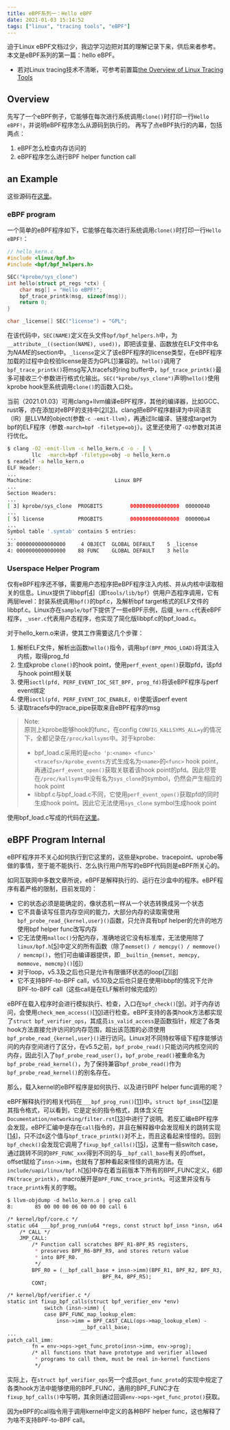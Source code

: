 ```yaml
---
title: eBPF系列一：Hello eBPF
date: 2021-01-03 15:14:52
tags: ["linux", "tracing tools", "eBPF"]
---
```


迫于Linux eBPF文档过少，我边学习边把对其的理解记录下来，供后来者参考。
本文是eBPF系列的第一篇：hello eBPF。

- 若对Linux tracing技术不清晰，可参考前置篇[the Overview of Linux Tracing Tools](/2020/12/the-Overview-of-Linux-Tracing-Tools/)

## Overview

先写了一个eBPF例子，它能够在每次进行系统调用`clone()`时打印一行`Hello eBPF!`，并说明eBPF程序怎么从源码到执行的。
再写了点eBPF执行的内幕，包括两点：

1. eBPF怎么检查内存访问的
2. eBPF程序怎么进行BPF helper function call

## an Example

这些源码在[这里](https://github.com/time-river/Linux-eBPF-Learning/tree/main/1-hello)。

### eBPF program

一个简单的eBPF程序如下，它能够在每次进行系统调用`clone()`时打印一行`Hello eBPF!`：

```c
// hello_kern.c
#include <linux/bpf.h>
#include <bpf/bpf_helpers.h>

SEC("kprobe/sys_clone")
int hello(struct pt_regs *ctx) {
	char msg[] = "Hello eBPF!";
	bpf_trace_printk(msg, sizeof(msg));
	return 0;
}

char _license[] SEC("license") = "GPL";
```

在该代码中，`SEC(NAME)`定义在头文件`bpf/bpf_helpers.h`中，为`__attribute__((section(NAME), used))`，即把该变量、函数放在ELF文件中名为*NAME*的section中。`_license`定义了该eBPF程序的license类型，在eBPF程序加载的过程中会校验license是否为GPL[[1]]兼容的。`hello()`调用了`bpf_trace_printk()`将msg写入tracefs的ring buffer中，`bpf_trace_printk()`最多可接收三个参数进行格式化输出。`SEC("kprobe/sys_clone")`声明`hello()`使用kprobe hook至系统调用`clone()`的函数入口处。

当前（2021.01.03）可用clang+llvm编译eBPF程序，其他的编译器，比如GCC、rust等，亦在添加对eBPF的支持中[[2]][[3]]。clang把eBPF程序翻译为中间语言（IR）是LLVM的object(参数`-c -emit-llvm`），再通过llc编译、链接成target为bpf的ELF程序（参数`-march=bpf -filetype=obj`）。这里还使用了`-O2`参数对其进行优化。

```bash
$ clang -O2 -emit-llvm -c hello_kern.c -o - | \
        llc  -march=bpf -filetype=obj -o hello_kern.o
$ readelf -a hello_kern.o
ELF Header:
...
Machine:                           Linux BPF
...
Section Headers:
...
[ 3] kprobe/sys_clone  PROGBITS         0000000000000000  00000040
...
[ 5] license           PROGBITS         0000000000000000  000000a4
...
Symbol table '.symtab' contains 5 entries:
...
3: 0000000000000000     4 OBJECT  GLOBAL DEFAULT    5 _license
4: 0000000000000000    88 FUNC    GLOBAL DEFAULT    3 hello
```

### Userspace Helper Program

仅有eBPF程序还不够，需要用户态程序把eBPF程序注入内核、并从内核中读取相关的信息。Linux提供了libbpf[[4]]（即`tools/lib/bpf`）供用户态程序调用，它有两层level：封装系统调用`bpf()`的bpf.c，及解析bpf target格式的ELF文件的libbpf.c。Linux亦在`sample/bpf`下提供了一些eBPF示例，后缀`_kern.c`代表eBPF程序，`_user.c`代表用户态程序，也实现了简化版libbpf.c的bpf_load.c。

对于hello_kern.o来讲，使其工作需要这几个步骤：

1. 解析ELF文件，解析出函数`hello()`指令，调用`bpf(BPF_PROG_LOAD)`将其注入内核，取得prog_fd
2. 生成kprobe `clone()`的hook point，使用`perf_event_open()`获取pfd，该pfd与hook point相关联
3. 使用`ioctl(pfd, PERF_EVENT_IOC_SET_BPF, prog_fd)`将该eBPF程序与perf event绑定
4. 使用`ioctl(pfd, PERF_EVENT_IOC_ENABLE, 0)`使能该perf event
5. 读取tracefs中的trace_pipe获取来自eBPF程序的msg

> Note:  
> 原则上kprobe能够hook的func，在config `CONFIG_KALLSYMS_ALL=y`的情况下，全都记录在`/proc/kallsyms`中。对于kprobe:
>
> - bpf_load.c采用的是`echo 'p:<name> <func>' <tracefs>/kprobe_events`方式生成名为`<name>`的`<func>` hook point，再通过`perf_event_open()`获取关联着该hook point的pfd。因此尽管在`/proc/kallsyms`中没有名为`sys_clone`的symbol，仍然会产生相应的hook point
> - libbpf.c与bpf_load.c不同，它使用`perf_event_open()`获取pfd的同时生成hook point。因此它无法使用`sys_clone` symbol生成hook point

使用bpf_load.c写成的代码在[这里](https://github.com/time-river/Linux-eBPF-Learning/blob/main/1-hello/hello_user.c)。

## eBPF Program Internal

eBPF程序并不关心如何执行到它这里的，这些是kprobe、tracepoint、uprobe等做的事情，至于能不能执行、怎么执行用户所写的eBPF代码则是eBPF所关心的。

如同互联网中多数文章所说，eBPF是解释执行的、运行在沙盒中的程序。eBPF程序有着严格的限制，目前发现的：

- 它的状态必须是能确定的，像状态机一样从一个状态转换成另一个状态
- 它不具备读写任意内存空间的能力，大部分内存的读取需使用`bpf_probe_read_{kernel,user}()`函数，只允许具有bpf helper的允许的地方使用bpf helper func改写内存
- 它无法使用`malloc()`分配内存，准确地说它没有标准库，无法使用除了`linux/bpf.h`[[5]]中定义的所有函数（除了`memset() / memcpy() / memmove() / memcmp()`，他们可由编译器提供，即`__builtin_{memset, memcpy, memmove, memcmp}()`[[6]]）
- 对于loop，v5.3及之后也只是允许有限循环状态的loop[[7]][[8]]
- 它不支持BPF-to-BPF call，v5.10及之后也只是在使用libbpf的情况下允许BPF-to-BPF call（这些call是在ELF解析时候完成的）

eBPF在载入程序时会进行模拟执行、检查，入口在`bpf_check()`[[9]]。对于内存访问，会使用`check_mem_access()`[[10]]进行检查。eBPF支持的各类hook方法都实现了`struct bpf_verifier_ops`，其成员`is_valid_access`是函数指针，规定了各类hook方法直接允许访问的内存范围，超出该范围的必须使用`bpf_probe_read_{kernel,user}()`进行访问。Linux对不同特权等级下程序能够访问的内存空间进行了区分，在v5.5之前，`bpf_probe_read()`只能访问内核空间的内存，因此引入了`bpf_probe_read_user()`，`bpf_probe_read()`被重命名为`bpf_probe_read_kernel()`，为了保持兼容`bpf_probe_read()`作为`bpf_probe_read_kernel()`的别名存在。

那么，载入kernel的eBPF程序是如何执行、以及进行BPF helper func调用的呢？

eBPF解释执行的相关代码在`___bpf_prog_run()`[[11]]中。`struct bpf_insn`[[12]]是其指令格式，可以看到，它是定长的指令格式，具体含义在`Documentation/networking/filter.rst`[[13]]中进行了说明。若反汇编eBPF程序会发现，eBPF汇编中是存在`call`指令的，并且在解释器中会发现相关的跳转实现[[14]]，只不过`6`这个值与`bpf_trace_printk()`对不上，而且这看起来怪怪的。回到`bpf_check()`会发现它调用了`fixup_bpf_calls()`[[15]]，这里有一些switch case，通过跳转不同的`BPF_FUNC_xxx`得到不同的与`__bpf_call_base`有关的offset，offset赋给了`insn->imm`，也就有了那种看起来怪怪的调用方法。在`include/uapi/linux/bpf.h`[[16]]中存在着当前版本下所有的BPF_FUNC定义，6即`FN(trace_printk)`，macro展开是`BPF_FUNC_trace_printk`。可这里并没有与`trace_printk`有关的字眼。

```markdown
$ llvm-objdump -d hello_kern.o | grep call
8:       85 00 00 00 06 00 00 00 call 6

/* kernel/bpf/core.c */
static u64 ___bpf_prog_run(u64 *regs, const struct bpf_insn *insn, u64 *stack)
	/* CALL */
	JMP_CALL:
		/* Function call scratches BPF_R1-BPF_R5 registers,
		 * preserves BPF_R6-BPF_R9, and stores return value
		 * into BPF_R0.
		 */
		BPF_R0 = (__bpf_call_base + insn->imm)(BPF_R1, BPF_R2, BPF_R3,
						       BPF_R4, BPF_R5);
		CONT;

/* kernel/bpf/verifier.c */
static int fixup_bpf_calls(struct bpf_verifier_env *env)
			switch (insn->imm) {
			case BPF_FUNC_map_lookup_elem:
				insn->imm = BPF_CAST_CALL(ops->map_lookup_elem) -
					    __bpf_call_base;
...
patch_call_imm:
		fn = env->ops->get_func_proto(insn->imm, env->prog);
		/* all functions that have prototype and verifier allowed
		 * programs to call them, must be real in-kernel functions
		 */
```

实际上，在`struct bpf_verifier_ops`另一个成员`get_func_proto`的实现中规定了各类hook方法中能够使用的BPF_FUNC，通用的BPF_FUNC才在`fixup_bpf_calls()`中写明，其余则通过回调`env->ops->get_func_proto()`获取。

因为eBPF的call指令用于调用kernel中定义的各种BPF helper func，这也解释了为啥不支持BPF-to-BPF call。

[1]: https://github.com/torvalds/linux/blob/v5.10/kernel/bpf/syscall.c#L2129
[2]: https://lwn.net/Articles/800606/
[3]: https://confused.ai/posts/rust-bpf-target
[4]: https://github.com/libbpf/libbpf
[5]: https://man7.org/linux/man-pages/man7/bpf-helpers.7.html
[6]: https://docs.cilium.io/en/latest/bpf/
[7]: https://lwn.net/Articles/773605/
[8]: https://lwn.net/Articles/794934/
[9]: https://github.com/torvalds/linux/blob/v5.10/kernel/bpf/verifier.c#L11815
[10]: https://github.com/torvalds/linux/blob/v5.10/kernel/bpf/verifier.c#L3401
[11]: https://github.com/torvalds/linux/blob/v5.10/kernel/bpf/core.c#L1372
[12]: https://github.com/torvalds/linux/blob/v5.10/include/uapi/linux/bpf.h#L65
[13]: https://github.com/torvalds/linux/blob/v5.10/Documentation/networking/filter.rst
[14]: https://github.com/torvalds/linux/blob/v5.10/kernel/bpf/core.c#L1521
[15]: https://github.com/torvalds/linux/blob/v5.10/kernel/bpf/verifier.c#L10843
[16]: https://github.com/torvalds/linux/blob/v5.10/include/uapi/linux/bpf.h#L3746